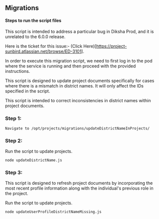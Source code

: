 ## Migrations

#### Steps to run the script files

This script is intended to address a particular bug in Diksha Prod, and it is unrelated to the 6.0.0 release.

Here is the ticket for this issue:- (Click Here)[https://project-sunbird.atlassian.net/browse/ED-3101].

In order to execute this migration script, we need to first log in to the pod where the service is running and then proceed with the provided instructions.

This script is designed to update project documents specifically for cases where there is a mismatch in district names. It will only affect the IDs specified in the script.

This script is intended to correct inconsistencies in district names within project documents.

### Step 1:

    Navigate to /opt/projects/migrations/updateDistrictNameInProjects/

### Step 2:

Run the script to update projects.

    node updateDistrictName.js

### Step 3:

This script is designed to refresh project documents by incorporating the most recent profile information along with the individual's previous role in the project.

Run the script to update projects.

    node updateUserProfileDistrictNameMissing.js
